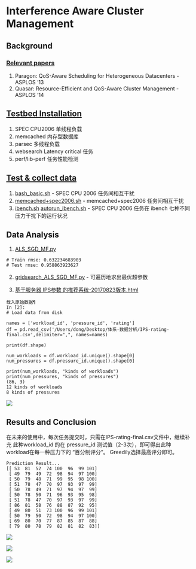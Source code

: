 # Interference Aware Cluster Management


## Background

### [Relevant papers](https://github.com/xiandong79/Interference-Aware-Cluster-Management/tree/master/papers)
1. Paragon: QoS-Aware Scheduling for Heterogeneous Datacenters - ASPLOS ’13
2. Quasar: Resource-Efficient and QoS-Aware Cluster Management - ASPLOS ’14

## [Testbed Installation](https://github.com/xiandong79/Interference-Aware-Cluster-Management/tree/master/installation-docs)

1. SPEC CPU2006 单线程负载
2. memcached 内存型数据库
3. parsec 多线程负载
4. websearch Latency critical 任务
5. perf/lib-perf 任务性能检测

## [Test & collect data](https://github.com/xiandong79/Interference-Aware-Cluster-Management/tree/master/shell-scripts)

1. [bash_basic.sh](https://github.com/xiandong79/Interference-Aware-Cluster-Management/blob/master/shell-scripts/bash_basic.sh) - SPEC CPU 2006 任务间相互干扰
2. [memcached+spec2006.sh](https://github.com/xiandong79/Interference-Aware-Cluster-Management/blob/master/shell-scripts/memcached%2Bspec2006.sh) - memcached+spec2006 任务间相互干扰
3. [ibench.sh](https://github.com/xiandong79/Interference-Aware-Cluster-Management/blob/master/shell-scripts/ibench.sh) [autorun_ibench.sh](https://github.com/xiandong79/Interference-Aware-Cluster-Management/blob/master/shell-scripts/autorun_ibench.sh) - SPEC CPU 2006 任务在 ibench 七种不同压力干扰下的运行状况

## Data Analysis

1. [ALS_SGD_MF.py](https://github.com/xiandong79/Interference-Aware-Cluster-Management/blob/master/data-analysis-scripts/ALS_SGD_MF.py) 

```
# Train rmse: 0.632234683903
# Test rmse: 0.958863923627
```
2. [gridsearch_ALS_SGD_MF.py](https://github.com/xiandong79/Interference-Aware-Cluster-Management/blob/master/data-analysis-scripts/gridsearch_ALS_SGD_MF.py) - 可遍历地求出最优超参数

3. [基于服务器 IPS参数 的推荐系统-20170823版本.html](https://github.com/xiandong79/Interference-Aware-Cluster-Management/blob/master/data-analysis-scripts/基于服务器%20IPS参数%20的推荐系统-20170823版本.html)

```
载入原始数据¶
In [2]:
# Load data from disk

names = ['workload_id', 'pressure_id', 'rating']
df = pd.read_csv('/Users/dong/Desktop/体系-数据分析/IPS-rating-final.csv',delimiter=",", names=names)

print(df.shape)

num_workloads = df.workload_id.unique().shape[0]
num_pressures = df.pressure_id.unique().shape[0]

print(num_workloads, "kinds of workloads")
print(num_pressures, "kinds of pressures")
(86, 3)
12 kinds of workloads
8 kinds of pressures
```

![](https://github.com/xiandong79/Interference-Aware-Cluster-Management/blob/master/pictures/plot-RMSE.png)

## Results and Conclusion
在未来的使用中，每次任务提交时，只需在IPS-rating-final.csv文件中，继续补充 此种workload_id 的在 pressure_id 测试值（2-3次），即可得出此种 workload在每一种压力下的 “百分制评分”。 Greedily选择最高评分即可。

```
Prediction Result...
[[ 53  81  52  74 100  96  99 101]
 [ 49  79  49  72  98  94  97 100]
 [ 50  79  48  71  99  95  98 100]
 [ 51  78  47  70  97  93  97  99]
 [ 50  78  49  71  97  94  97  99]
 [ 50  78  50  71  96  93  95  98]
 [ 51  78  47  70  97  93  97  99]
 [ 86  81  58  76  88  87  92  95]
 [ 49  80  51  73 100  96  99 101]
 [ 50  79  50  72  98  94  97 100]
 [ 69  80  70  77  87  85  87  88]
 [ 79  80  78  79  82  81  82  83]]
``` 
 

![](https://github.com/xiandong79/Interference-Aware-Cluster-Management/blob/master/pictures/libquantum_CPI.PNG)

![](https://github.com/xiandong79/Interference-Aware-Cluster-Management/blob/master/pictures/libquantum_IPS.PNG)

![](https://github.com/xiandong79/Interference-Aware-Cluster-Management/blob/master/pictures/sjeng_IPS.PNG)